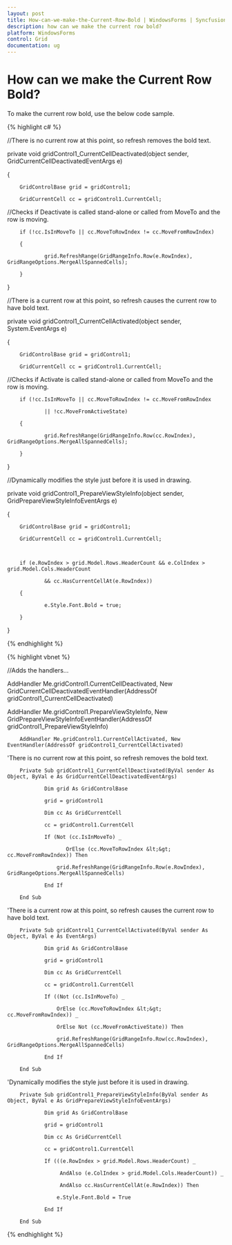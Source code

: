 ```yaml
---
layout: post
title: How-can-we-make-the-Current-Row-Bold | WindowsForms | Syncfusion
description: how can we make the current row bold?
platform: WindowsForms
control: Grid
documentation: ug
---
```


# How can we make the Current Row Bold?

To make the current row bold, use the below code sample.

{% highlight c# %}



//There is no current row at this point, so refresh removes the bold text.

private void gridControl1_CurrentCellDeactivated(object sender, GridCurrentCellDeactivatedEventArgs e)

{

        GridControlBase grid = gridControl1;

        GridCurrentCell cc = gridControl1.CurrentCell;



//Checks if Deactivate is called stand-alone or called from MoveTo and the row is moving.     

        if (!cc.IsInMoveTo || cc.MoveToRowIndex != cc.MoveFromRowIndex)     

        {         

                grid.RefreshRange(GridRangeInfo.Row(e.RowIndex), GridRangeOptions.MergeAllSpannedCells);     

        } 

}



//There is a current row at this point, so refresh causes the current row to have bold text.

private void gridControl1_CurrentCellActivated(object sender, System.EventArgs e)

{

        GridControlBase grid = gridControl1;

        GridCurrentCell cc = gridControl1.CurrentCell;



//Checks if Activate is called stand-alone or called from MoveTo and the row is moving.     

        if (!cc.IsInMoveTo || cc.MoveToRowIndex != cc.MoveFromRowIndex         

                || !cc.MoveFromActiveState)     

        {         

                grid.RefreshRange(GridRangeInfo.Row(cc.RowIndex), GridRangeOptions.MergeAllSpannedCells);     

        } 

}



//Dynamically modifies the style just before it is used in drawing.

private void gridControl1_PrepareViewStyleInfo(object sender, GridPrepareViewStyleInfoEventArgs e)

{

        GridControlBase grid = gridControl1;

        GridCurrentCell cc = gridControl1.CurrentCell;



        if (e.RowIndex > grid.Model.Rows.HeaderCount && e.ColIndex > grid.Model.Cols.HeaderCount 

                && cc.HasCurrentCellAt(e.RowIndex))     

        {         

                e.Style.Font.Bold = true;     

        } 

}   

{% endhighlight  %}

{% highlight vbnet %}



//Adds the handlers...

AddHandler Me.gridControl1.CurrentCellDeactivated, New GridCurrentCellDeactivatedEventHandler(AddressOf gridControl1_CurrentCellDeactivated)

AddHandler Me.gridControl1.PrepareViewStyleInfo, New GridPrepareViewStyleInfoEventHandler(AddressOf gridControl1_PrepareViewStyleInfo)

        AddHandler Me.gridControl1.CurrentCellActivated, New EventHandler(AddressOf gridControl1_CurrentCellActivated)



'There is no current row at this point, so refresh removes the bold text.

        Private Sub gridControl1_CurrentCellDeactivated(ByVal sender As Object, ByVal e As GridCurrentCellDeactivatedEventArgs)

                Dim grid As GridControlBase

                grid = gridControl1

                Dim cc As GridCurrentCell

                cc = gridControl1.CurrentCell

                If (Not (cc.IsInMoveTo) _

                       OrElse (cc.MoveToRowIndex &lt;&gt; cc.MoveFromRowIndex)) Then

                    grid.RefreshRange(GridRangeInfo.Row(e.RowIndex), GridRangeOptions.MergeAllSpannedCells)

                End If

        End Sub



'There is a current row at this point, so refresh causes the current row to have bold text.    

        Private Sub gridControl1_CurrentCellActivated(ByVal sender As Object, ByVal e As EventArgs)

                Dim grid As GridControlBase

                grid = gridControl1

                Dim cc As GridCurrentCell

                cc = gridControl1.CurrentCell

                If ((Not (cc.IsInMoveTo) _

                    OrElse (cc.MoveToRowIndex &lt;&gt; cc.MoveFromRowIndex)) _

                    OrElse Not (cc.MoveFromActiveState)) Then

                    grid.RefreshRange(GridRangeInfo.Row(cc.RowIndex), GridRangeOptions.MergeAllSpannedCells)

                End If

        End Sub



'Dynamically modifies the style just before it is used in drawing.   

        Private Sub gridControl1_PrepareViewStyleInfo(ByVal sender As Object, ByVal e As GridPrepareViewStyleInfoEventArgs)

                Dim grid As GridControlBase

                grid = gridControl1

                Dim cc As GridCurrentCell

                cc = gridControl1.CurrentCell

                If (((e.RowIndex > grid.Model.Rows.HeaderCount) _

                     AndAlso (e.ColIndex > grid.Model.Cols.HeaderCount)) _

                     AndAlso cc.HasCurrentCellAt(e.RowIndex)) Then

                    e.Style.Font.Bold = True

                End If

        End Sub

{% endhighlight  %}




